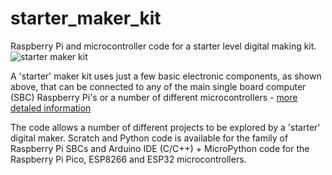 # starter_maker_kit
 Raspberry Pi and microcontroller code for a starter level digital making kit.
![starter maker kit](https://onlinedevices.co.uk/display1390)

A 'starter' maker kit uses just a few basic electronic components, as shown above, that can be connected to any of the main single board computer (SBC) Raspberry Pi's or a number of different microcontrollers - [more detaled information](https://onlinedevices.co.uk/Starter+Maker+Kit)

The code allows a number of different projects to be explored by a 'starter' digital maker. Scratch and Python code is available for the family of Raspberry Pi SBCs and Arduino IDE (C/C++) + MicroPython code for the Raspberry Pi Pico, ESP8266 and ESP32 microcontrollers.
